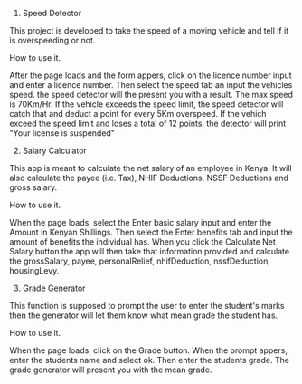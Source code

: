 1. Speed Detector

This project is developed to take the speed of a moving vehicle and tell if it is overspeeding or not.


How to use it.

After the page loads and the form appers, click on the licence number input and enter a licence number. Then select the speed tab an input the vehicles speed. the speed detector will the present you with a result. The max speed is 70Km/Hr.
If the vehicle exceeds the speed limit, the speed detector will catch that and deduct a point for every 5Km overspeed.
If the vehich exceed the speed limit and loses a total of 12 points, the detector will print "Your license is suspended"


2. Salary Calculator

This app is meant to calculate the net salary of an employee in Kenya. It will also calculate the payee (i.e. Tax), NHIF Deductions, NSSF Deductions and gross salary.

How to use it.

When the page loads, select the Enter basic salary input and enter the Amount in Kenyan Shillings. Then select the Enter benefits tab and input the amount of benefits the individual has. When you click the Calculate Net Salary button the app will then take that information provided and calculate the grossSalary, payee, personalRelief, nhifDeduction, nssfDeduction, housingLevy.

3. Grade Generator

This function is supposed to prompt the user to enter the student's marks then the generator will let them know what mean grade the student has.

How to use it.

When the page loads, click on the Grade button. When the prompt appers, enter the students name and select ok. Then enter the students grade. The grade generator will present you with the mean grade.

